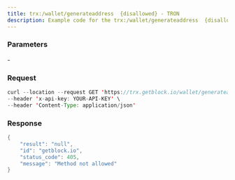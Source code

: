 ```yaml
---
title: trx:/wallet/generateaddress  {disallowed} - TRON
description: Example code for the trx:/wallet/generateaddress  {disallowed} rest method. Сomplete guide on how to use trx:/wallet/generateaddress  {disallowed} rest in GetBlock.io Web3 documentation.
---
```


### Parameters


\-

### Request

``` java
curl --location --request GET 'https://trx.getblock.io/wallet/generateaddress?' \
--header 'x-api-key: YOUR-API-KEY' \
--header 'Content-Type: application/json' 
```

###  Response

``` java
{
    "result": "null",
    "id": "getblock.io",
    "status_code": 405,
    "message": "Method not allowed"
}
```

